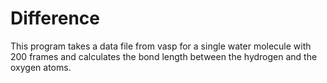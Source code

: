 Difference
==========

This program takes a data file from vasp for a single water molecule with 200 frames and calculates the bond length between the hydrogen and the oxygen atoms.

